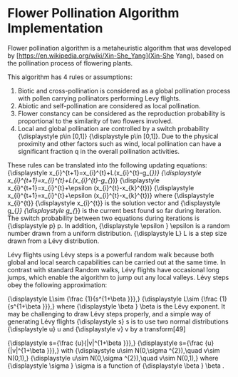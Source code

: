 # Flower Pollination Algorithm Implementation
Flower pollination algorithm is a metaheuristic algorithm that was developed by [https://en.wikipedia.org/wiki/Xin-She_Yang](Xin-She Yang), based on the pollination process of flowering plants.

This algorithm has 4 rules or assumptions:
1. Biotic and cross-pollination is considered as a global pollination process with pollen carrying pollinators performing Levy flights.
2. Abiotic and self-pollination are considered as local pollination.
3. Flower constancy can be considered as the reproduction probability is proportional to the similarity of two flowers involved.
4. Local and global pollination are controlled by a switch probability {\displaystyle p\in [0,1]} {\displaystyle p\in [0,1]}. Due to the physical proximity and other factors such as wind, local pollination can have a significant fraction q in the overall pollination activities.

These rules can be translated into the following updating equations:
{\displaystyle x_{i}^{t+1}=x_{i}^{t}+L(x_{i}^{t}-g_{*})} {\displaystyle x_{i}^{t+1}=x_{i}^{t}+L(x_{i}^{t}-g_{*})}
{\displaystyle x_{i}^{t+1}=x_{i}^{t}+\epsilon (x_{i}^{t}-x_{k}^{t})} {\displaystyle x_{i}^{t+1}=x_{i}^{t}+\epsilon (x_{i}^{t}-x_{k}^{t})}
where {\displaystyle x_{i}^{t}} {\displaystyle x_{i}^{t}} is the solution vector and {\displaystyle g_{*}} {\displaystyle g_{*}} is the current best found so far during iteration. The switch probability between two equations during iterations is {\displaystyle p} p. In addition, {\displaystyle \epsilon } \epsilon  is a random number drawn from a uniform distribution. {\displaystyle L} L is a step size drawn from a Lévy distribution.

Lévy flights using Lévy steps is a powerful random walk because both global and local search capabilities can be carried out at the same time. In contrast with standard Random walks, Lévy flights have occasional long jumps, which enable the algorithm to jump out any local valleys. Lévy steps obey the following approximation:

{\displaystyle L\sim {\frac {1}{s^{1+\beta }}},} {\displaystyle L\sim {\frac {1}{s^{1+\beta }}},}
where {\displaystyle \beta } \beta  is the Lévy exponent. It may be challenging to draw Lévy steps properly, and a simple way of generating Lévy flights {\displaystyle s} s is to use two normal distributions {\displaystyle u} u and {\displaystyle v} v by a transform[49]

{\displaystyle s={\frac {u}{|v|^{1+\beta }}},} {\displaystyle s={\frac {u}{|v|^{1+\beta }}},}
with
{\displaystyle u\sim N(0,\sigma ^{2}),\quad v\sim N(0,1),} {\displaystyle u\sim N(0,\sigma ^{2}),\quad v\sim N(0,1),}
where {\displaystyle \sigma } \sigma  is a function of {\displaystyle \beta } \beta .
